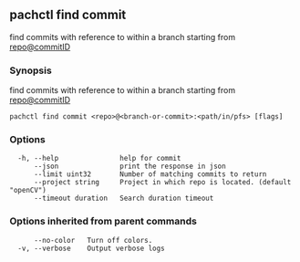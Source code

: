 ## pachctl find commit

find commits with reference to <filePath> within a branch starting from <repo@commitID>

### Synopsis

find commits with reference to <filePath> within a branch starting from <repo@commitID>

```
pachctl find commit <repo>@<branch-or-commit>:<path/in/pfs> [flags]
```

### Options

```
  -h, --help               help for commit
      --json               print the response in json
      --limit uint32       Number of matching commits to return
      --project string     Project in which repo is located. (default "openCV")
      --timeout duration   Search duration timeout
```

### Options inherited from parent commands

```
      --no-color   Turn off colors.
  -v, --verbose    Output verbose logs
```

